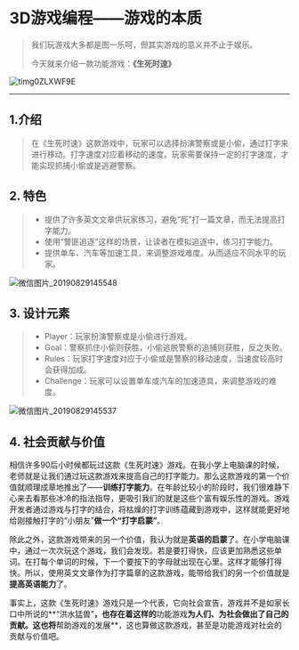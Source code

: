 # 3D游戏编程——游戏的本质

> 我们玩游戏大多都是图一乐呵，但其实游戏的意义并不止于娱乐。
>
> 今天就来介绍一款功能游戏：**《生死时速》**

![timg0ZLXWF9E](C:\Users\89481\Desktop\timg0ZLXWF9E.jpg)

---

## 1.介绍

> 在《生死时速》这款游戏中，玩家可以选择扮演警察或是小偷，通过打字来进行移动。打字速度对应着移动的速度。玩家需要保持一定的打字速度，才能实现抓捕小偷或是逃避警察。



## 2. 特色

> - 提供了许多英文文章供玩家练习，避免“死”打一篇文章，而无法提高打字能力。
> - 使用“警匪追逐”这样的场景，让读者在模拟追逐中，练习打字能力。
> - 提供单车、汽车等加速工具，来调整游戏难度。从而适应不同水平的玩家。

![微信图片_20190829145548](C:\Users\89481\Desktop\微信图片_20190829145548.jpg)



## 3. 设计元素

>- Player：玩家扮演警察或是小偷进行游戏。
>- Goal：警察抓住小偷则获胜，小偷逃脱警察的追捕则获胜，反之失败。
>- Rules：玩家打字速度对应于小偷或是警察的移动速度，当速度较高时会获得加成。
>- Challenge：玩家可以设置单车或汽车的加速道具，来调整游戏的难度。 

![微信图片_20190829145537](C:\Users\89481\Desktop\微信图片_20190829145537.jpg)



## 4. 社会贡献与价值

​		相信许多90后小时候都玩过这款《生死时速》游戏。在我小学上电脑课的时候，老师就是让我们通过玩这款游戏来提高自己的打字能力。那么这款游戏的第一个价值就顺理成章地推出了——**训练打字能力**。在年龄比较小的阶段时，我们很难静下心来去看那些冰冷的指法指导，更吸引我们的就是这些个富有娱乐性的游戏。游戏开发者通过游戏与打字的结合，将枯燥的打字训练蕴藏到游戏中，这样就能更好地给刚接触打字的“小朋友”**做一个“打字启蒙”**。

​		除此之外，这款游戏带来的另一个价值，我认为就是**英语的启蒙**了。在小学电脑课中，通过一次次玩这个游戏，我们会发现。若是要打得快，应该更加熟悉这些单词。在打每个单词的时候，下一个要按下的字母就出现在心里。这样才能够打得快。所以，使用英文文章作为打字篇章的这款游戏，能带给我们的另一个价值就是**提高英语能力**了。

​		事实上，这款《生死时速》游戏只是一个代表，它向社会宣告，游戏并不是如家长口中所说的**“洪水猛兽”**，也存在着这样的**功能游戏**为人们、为社会做出了自己的贡献。这也将**帮助游戏的发展**，这也算做这款游戏，甚至是功能游戏对社会的贡献与价值吧。



